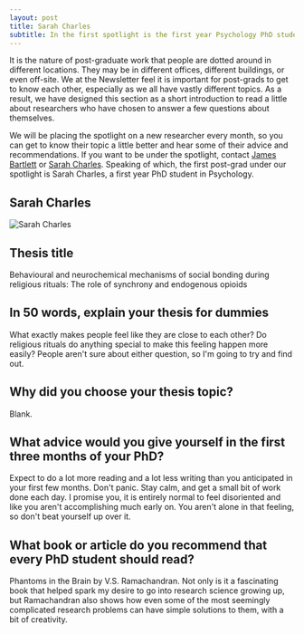```yaml
---
layout: post
title: Sarah Charles 
subtitle: In the first spotlight is the first year Psychology PhD student Sarah Charles.
---
```


It is the nature of post-graduate work that people are dotted around in different locations. They may be in different offices, different buildings, or even off-site. We at the Newsletter feel it is important for post-grads to get to know each other, especially as we all have vastly different topics. As a result, we have designed this section as a short introduction to read a little about researchers who have chosen to answer a few questions about themselves. 

We will be placing the spotlight on a new researcher every month, so you can get to know their topic a little better and hear some of their advice and recommendations. If you want to be under the spotlight, contact [James Bartlett](http://www.coventry.ac.uk/research/research-directories/researchers/james-bartlett/) or [Sarah Charles](https://pureportal.coventry.ac.uk/en/persons/sarah-jane-charles). Speaking of which, the first post-grad under our spotlight is Sarah Charles, a first year PhD student in Psychology. 

## Sarah Charles

![Sarah Charles](https://github.com/HLS-PGR-newsletter/HLS-PGR-newsletter.github.io/blob/master/img/Charles-S.png?raw=true "Sarah Charles")

## **Thesis title**

Behavioural and neurochemical mechanisms of social bonding during religious rituals: The role of synchrony and endogenous opioids

## **In 50 words, explain your thesis for dummies**

What exactly makes people feel like they are close to each other? Do religious rituals do anything special to make this feeling happen more easily? People aren't sure about either question, so I'm going to try and find out.

## **Why did you choose your thesis topic?**

Blank. 

## **What advice would you give yourself in the first three months of your PhD?**

Expect to do a lot more reading and a lot less writing than you anticipated in your first few months. Don't panic. Stay calm, and get a small bit of work done each day. I promise you, it is entirely normal to feel disoriented and like you aren't accomplishing much early on. You aren't alone in that feeling, so don't beat yourself up over it. 

## **What book or article do you recommend that every PhD student should read?**

Phantoms in the Brain by V.S. Ramachandran. Not only is it a fascinating book that helped spark my desire to go into research science growing up, but Ramachandran also shows how even some of the most seemingly complicated research problems can have simple solutions to them, with a bit of creativity.
